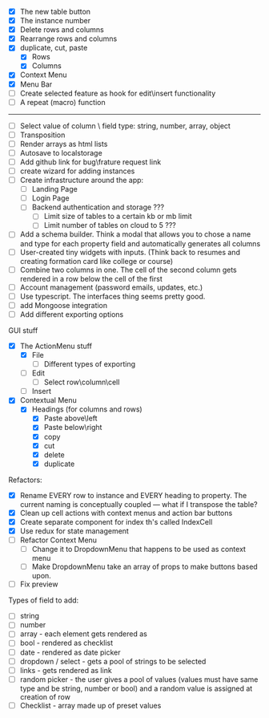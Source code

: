 - [x] The new table button
- [x] The instance number
- [x] Delete rows and columns
- [x] Rearrange rows and columns
- [x] duplicate, cut, paste
  - [x] Rows
  - [x] Columns
- [x] Context Menu
- [x] Menu Bar
- [ ] Create selected feature as hook for edit\insert functionality
- [ ] A repeat (macro) function
----
- [ ] Select value of column \ field type: string, number, array, object
- [ ] Transposition
- [ ] Render arrays as html lists
- [ ] Autosave to localstorage
- [ ] Add github link for bug\frature request link
- [ ] create wizard for adding instances
- [ ] Create infrastructure around the app:
  - [ ] Landing Page
  - [ ] Login Page
  - [ ] Backend authentication and storage ???
    - [ ] Limit size of tables to a certain kb or mb limit
    - [ ] Limit number of tables on cloud to 5 ???
- [ ] Add a schema builder. Think a modal that allows you to chose a name and type for each property field and automatically generates all columns
- [ ] User-created tiny widgets with inputs. (Think back to resumes and creating formation card like college or course)
- [ ] Combine two columns in one. The cell of the second column gets rendered in a row below the cell of the first
- [ ] Account management (password emails, updates, etc.)
- [ ] Use typescript. The interfaces thing seems pretty good.
- [ ] add Mongoose integration
- [ ] Add different exporting options

GUI stuff

- [x] The ActionMenu stuff
  - [x] File
    - [ ] Different types of exporting
  - [ ] Edit
    - [ ] Select row\column\cell
  - [ ] Insert
- [x] Contextual Menu
  - [x] Headings (for columns and rows)
    - [x] Paste above\left
    - [x] Paste below\right
    - [x] copy
    - [x] cut
    - [x] delete
    - [x] duplicate

Refactors:

- [x] Rename EVERY row to instance and EVERY heading to property. The current naming is conceptually coupled — what if I transpose the table?
- [x] Clean up cell actions with context menus and action bar buttons
- [x] Create separate component for index th's called IndexCell
- [x] Use redux for state management
- [ ] Refactor Context Menu 
  - [ ] Change it to DropdownMenu that happens to be used as context menu
  - [ ] Make DropdownMenu take an array of props to make buttons based upon.
- [ ] Fix preview

Types of field to add:

- [ ] string
- [ ] number
- [ ] array - each element gets rendered as <li>
- [ ] bool - rendered as checklist
- [ ] date - rendered as date picker
- [ ] dropdown / select - gets a pool of strings to be selected
- [ ] links - gets rendered as link
- [ ] random picker - the user gives a pool of values (values must have same type and be string, number or bool) and a random value is assigned at creation of row
- [ ] Checklist - array made up of preset values
